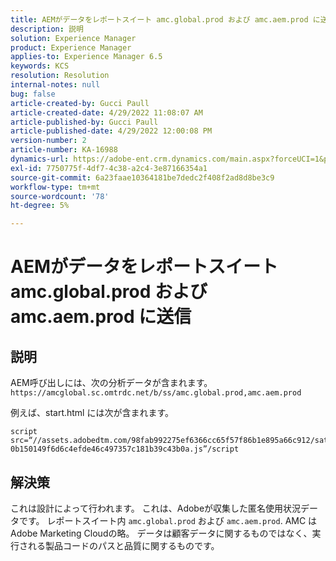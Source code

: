 ```yaml
---
title: AEMがデータをレポートスイート amc.global.prod および amc.aem.prod に送信
description: 説明
solution: Experience Manager
product: Experience Manager
applies-to: Experience Manager 6.5
keywords: KCS
resolution: Resolution
internal-notes: null
bug: false
article-created-by: Gucci Paull
article-created-date: 4/29/2022 11:08:07 AM
article-published-by: Gucci Paull
article-published-date: 4/29/2022 12:00:08 PM
version-number: 2
article-number: KA-16988
dynamics-url: https://adobe-ent.crm.dynamics.com/main.aspx?forceUCI=1&pagetype=entityrecord&etn=knowledgearticle&id=ca7ac9a4-acc7-ec11-a7b6-0022480a10ee
exl-id: 7750775f-4df7-4c38-a2c4-3e87166354a1
source-git-commit: 6a23faae10364181be7dedc2f408f2ad8d8be3c9
workflow-type: tm+mt
source-wordcount: '78'
ht-degree: 5%

---
```


# AEMがデータをレポートスイート amc.global.prod および amc.aem.prod に送信

## 説明



AEM呼び出しには、次の分析データが含まれます。 `https://amcglobal.sc.omtrdc.net/b/ss/amc.global.prod,amc.aem.prod`

例えば、start.html には次が含まれます。

```
script src=“//assets.adobedtm.com/98fab992275ef6366cc65f57f86b1e895a66c912/satelliteLib-0b150149f6d6c4efde46c497357c181b39c43b0a.js”/script
```




## 解決策



これは設計によって行われます。 これは、Adobeが収集した匿名使用状況データです。 レポートスイート内 `amc.global.prod` および `amc.aem.prod`. AMC はAdobe Marketing Cloudの略。 データは顧客データに関するものではなく、実行される製品コードのパスと品質に関するものです。
